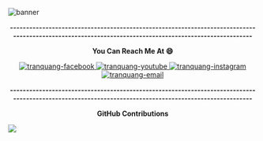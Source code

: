 ![banner](https://user-images.githubusercontent.com/117824221/201148089-ab58d387-66cf-47b3-9c37-1f15a54143a6.png)
<p align="center"><b>------------------------------------------------------------------------------------------------------------------------------------------------------</b></p>
<div align="center">
  <p align="center"><b>You Can Reach Me At 😄</b></p>
  <a href="https://www.facebook.com/vuanh.dio.2" target="blank">
    <img src="https://img.icons8.com/bubbles/100/000000/facebook-new.png" alt="tranquang-facebook" />
  </a>
  <a href="https://www.youtube.com/channel/UCCJ7gbRotFwxYR8oBRWU9eA" target="blank">
    <img src="https://img.icons8.com/bubbles/100/000000/youtube-squared.png" alt="tranquang-youtube" />
  </a>
  <a href="https://www.instagram.com/_du.anh/" target="blank">
    <img src="https://img.icons8.com/bubbles/100/000000/instagram.png" alt="tranquang-instagram" />
  </a>
  <a href="mailto:vuanh13122002a@gmail.com" target="top">
    <img src="https://img.icons8.com/bubbles/100/000000/apple-mail.png" alt="tranquang-email" />
  </a>
</div>
<p align="center"><b>------------------------------------------------------------------------------------------------------------------------------------------------------</b></p>
<p align='center'>
  <p align="center"><b> GitHub Contributions </b></p>
<img src="https://activity-graph.herokuapp.com/graph?username=VuAnhDio&theme=react-dark&hide_border=true">
<p>
